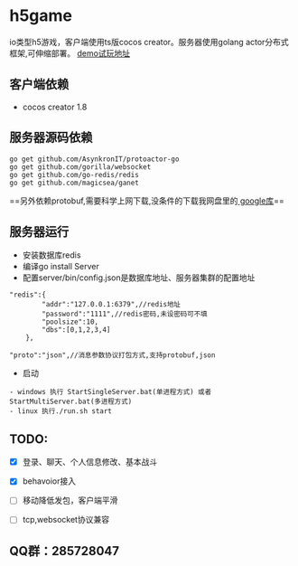 # h5game
io类型h5游戏，客户端使用ts版cocos creator。服务器使用golang actor分布式框架,可伸缩部署。
[demo试玩地址](http://magicsea.top:8081/web-mobile/)

## 客户端依赖
- cocos creator 1.8

## 服务器源码依赖
```
go get github.com/AsynkronIT/protoactor-go  
go get github.com/gorilla/websocket
go get github.com/go-redis/redis
go get github.com/magicsea/ganet
```
==另外依赖protobuf,需要科学上网下载,没条件的下载我网盘里的[ google库](http://pan.baidu.com/s/1qYjUHJY)==

## 服务器运行 
- 安装数据库redis
- 编译go install Server
- 配置server/bin/config.json是数据库地址、服务器集群的配置地址
```
"redis":{
		"addr":"127.0.0.1:6379",//redis地址
		"password":"1111",//redis密码,未设密码可不填
		"poolsize":10,
		"dbs":[0,1,2,3,4]
	},

"proto":"json",//消息参数协议打包方式,支持protobuf,json
```

- 启动
```
- windows 执行 StartSingleServer.bat(单进程方式) 或者 StartMultiServer.bat(多进程方式)
- linux 执行./run.sh start
```
## TODO:
- [x] 登录、聊天、个人信息修改、基本战斗
- [x] behavoior接入
- [ ] 移动降低发包，客户端平滑
- [ ] tcp,websocket协议兼容


## QQ群：285728047
